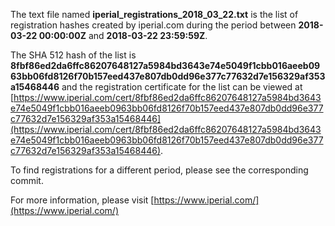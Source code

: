 The text file named **iperial_registrations_2018_03_22.txt** is the list of registration hashes created by iperial.com during the period between **2018-03-22 00:00:00Z** and **2018-03-22 23:59:59Z**.

The SHA 512 hash of the list is **8fbf86ed2da6ffc86207648127a5984bd3643e74e5049f1cbb016aeeb0963bb06fd8126f70b157eed437e807db0dd96e377c77632d7e156329af353a15468446** and the registration certificate for the list can be viewed at [https://www.iperial.com/cert/8fbf86ed2da6ffc86207648127a5984bd3643e74e5049f1cbb016aeeb0963bb06fd8126f70b157eed437e807db0dd96e377c77632d7e156329af353a15468446](https://www.iperial.com/cert/8fbf86ed2da6ffc86207648127a5984bd3643e74e5049f1cbb016aeeb0963bb06fd8126f70b157eed437e807db0dd96e377c77632d7e156329af353a15468446).

To find registrations for a different period, please see the corresponding commit.

For more information, please visit [https://www.iperial.com/](https://www.iperial.com/)

